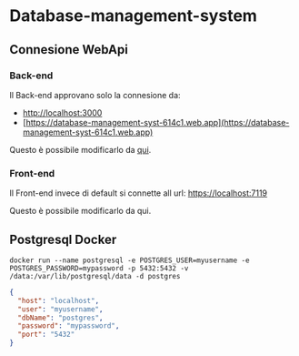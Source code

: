 # Database-management-system

## Connesione WebApi 
### Back-end
Il Back-end approvano solo la connesione da:
- [http://localhost:3000](http://localhost:3000)
- [https://database-management-syst-614c1.web.app](https://database-management-syst-614c1.web.app)

Questo è possibile modificarlo da [qui](/back-end/Program.cs#L12).
### Front-end
Il Front-end invece di default si connette all url: [https://localhost:7119](https://localhost:7119)

Questo è possibile modificarlo da qui.

## Postgresql Docker
```docker
docker run --name postgresql -e POSTGRES_USER=myusername -e POSTGRES_PASSWORD=mypassword -p 5432:5432 -v /data:/var/lib/postgresql/data -d postgres
```
```json
{
  "host": "localhost",
  "user": "myusername",
  "dbName": "postgres",
  "password": "mypassword",
  "port": "5432"
}
```
